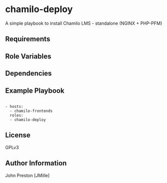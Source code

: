 chamilo-deploy
==============

A simple playbook to install Chamilo LMS  - standalone (NGINX + PHP-PFM)

Requirements
------------



Role Variables
--------------

Dependencies
------------


Example Playbook
----------------

```

- hosts:
  - chamilo-frontends
  roles:
  - chamilo-deploy

```

License
-------

GPLv3

Author Information
------------------

John Preston [JMille]

